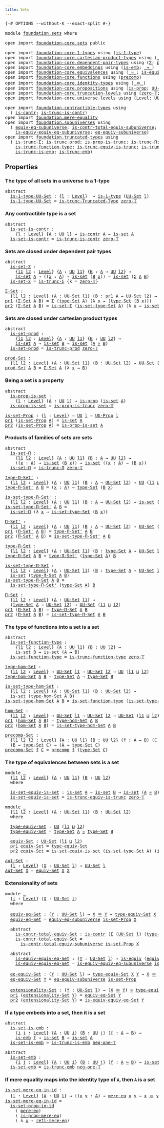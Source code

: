 ```yaml
---
title: Sets
---
```


<pre class="Agda"><a id="30" class="Symbol">{-#</a> <a id="34" class="Keyword">OPTIONS</a> <a id="42" class="Pragma">--without-K</a> <a id="54" class="Pragma">--exact-split</a> <a id="68" class="Symbol">#-}</a>

<a id="73" class="Keyword">module</a> <a id="80" href="foundation.sets.html" class="Module">foundation.sets</a> <a id="96" class="Keyword">where</a>

<a id="103" class="Keyword">open</a> <a id="108" class="Keyword">import</a> <a id="115" href="foundation-core.sets.html" class="Module">foundation-core.sets</a> <a id="136" class="Keyword">public</a>

<a id="144" class="Keyword">open</a> <a id="149" class="Keyword">import</a> <a id="156" href="foundation-core.1-types.html" class="Module">foundation-core.1-types</a> <a id="180" class="Keyword">using</a> <a id="186" class="Symbol">(</a><a id="187" href="foundation-core.1-types.html#807" class="Function">is-1-type</a><a id="196" class="Symbol">)</a>
<a id="198" class="Keyword">open</a> <a id="203" class="Keyword">import</a> <a id="210" href="foundation-core.cartesian-product-types.html" class="Module">foundation-core.cartesian-product-types</a> <a id="250" class="Keyword">using</a> <a id="256" class="Symbol">(</a><a id="257" href="foundation-core.cartesian-product-types.html#590" class="Function Operator">_×_</a><a id="260" class="Symbol">)</a>
<a id="262" class="Keyword">open</a> <a id="267" class="Keyword">import</a> <a id="274" href="foundation-core.dependent-pair-types.html" class="Module">foundation-core.dependent-pair-types</a> <a id="311" class="Keyword">using</a> <a id="317" class="Symbol">(</a><a id="318" href="foundation-core.dependent-pair-types.html#515" class="Record">Σ</a><a id="319" class="Symbol">;</a> <a id="321" href="foundation-core.dependent-pair-types.html#588" class="InductiveConstructor">pair</a><a id="325" class="Symbol">;</a> <a id="327" href="foundation-core.dependent-pair-types.html#605" class="Field">pr1</a><a id="330" class="Symbol">;</a> <a id="332" href="foundation-core.dependent-pair-types.html#617" class="Field">pr2</a><a id="335" class="Symbol">)</a>
<a id="337" class="Keyword">open</a> <a id="342" class="Keyword">import</a> <a id="349" href="foundation-core.embeddings.html" class="Module">foundation-core.embeddings</a> <a id="376" class="Keyword">using</a> <a id="382" class="Symbol">(</a><a id="383" href="foundation-core.embeddings.html#992" class="Function">is-emb</a><a id="389" class="Symbol">;</a> <a id="391" href="foundation-core.embeddings.html#1074" class="Function Operator">_↪_</a><a id="394" class="Symbol">)</a>
<a id="396" class="Keyword">open</a> <a id="401" class="Keyword">import</a> <a id="408" href="foundation-core.equivalences.html" class="Module">foundation-core.equivalences</a> <a id="437" class="Keyword">using</a> <a id="443" class="Symbol">(</a><a id="444" href="foundation-core.equivalences.html#1621" class="Function Operator">_≃_</a><a id="447" class="Symbol">;</a> <a id="449" href="foundation-core.equivalences.html#1556" class="Function">is-equiv</a><a id="457" class="Symbol">)</a>
<a id="459" class="Keyword">open</a> <a id="464" class="Keyword">import</a> <a id="471" href="foundation-core.functions.html" class="Module">foundation-core.functions</a> <a id="497" class="Keyword">using</a> <a id="503" class="Symbol">(</a><a id="504" href="foundation-core.functions.html#938" class="Function">precomp</a><a id="511" class="Symbol">)</a>
<a id="513" class="Keyword">open</a> <a id="518" class="Keyword">import</a> <a id="525" href="foundation-core.identity-types.html" class="Module">foundation-core.identity-types</a> <a id="556" class="Keyword">using</a> <a id="562" class="Symbol">(</a><a id="563" href="foundation-core.identity-types.html#1865" class="Function Operator">_＝_</a><a id="566" class="Symbol">)</a>
<a id="568" class="Keyword">open</a> <a id="573" class="Keyword">import</a> <a id="580" href="foundation-core.propositions.html" class="Module">foundation-core.propositions</a> <a id="609" class="Keyword">using</a> <a id="615" class="Symbol">(</a><a id="616" href="foundation-core.propositions.html#1309" class="Function">is-prop</a><a id="623" class="Symbol">;</a> <a id="625" href="foundation-core.propositions.html#1393" class="Function">UU-Prop</a><a id="632" class="Symbol">)</a>
<a id="634" class="Keyword">open</a> <a id="639" class="Keyword">import</a> <a id="646" href="foundation-core.truncation-levels.html" class="Module">foundation-core.truncation-levels</a> <a id="680" class="Keyword">using</a> <a id="686" class="Symbol">(</a><a id="687" href="foundation-core.truncation-levels.html#492" class="Function">zero-𝕋</a><a id="693" class="Symbol">;</a> <a id="695" href="foundation-core.truncation-levels.html#448" class="Function">neg-one-𝕋</a><a id="704" class="Symbol">)</a>
<a id="706" class="Keyword">open</a> <a id="711" class="Keyword">import</a> <a id="718" href="foundation-core.universe-levels.html" class="Module">foundation-core.universe-levels</a> <a id="750" class="Keyword">using</a> <a id="756" class="Symbol">(</a><a id="757" href="Agda.Primitive.html#597" class="Postulate">Level</a><a id="762" class="Symbol">;</a> <a id="764" href="foundation-core.universe-levels.html#235" class="Primitive">UU</a><a id="766" class="Symbol">;</a> <a id="768" href="Agda.Primitive.html#810" class="Primitive Operator">_⊔_</a><a id="771" class="Symbol">)</a>

<a id="774" class="Keyword">open</a> <a id="779" class="Keyword">import</a> <a id="786" href="foundation.contractible-types.html" class="Module">foundation.contractible-types</a> <a id="816" class="Keyword">using</a>
  <a id="824" class="Symbol">(</a> <a id="826" href="foundation-core.contractible-types.html#1006" class="Function">is-contr</a><a id="834" class="Symbol">;</a> <a id="836" href="foundation.contractible-types.html#3778" class="Function">is-trunc-is-contr</a><a id="853" class="Symbol">)</a>
<a id="855" class="Keyword">open</a> <a id="860" class="Keyword">import</a> <a id="867" href="foundation.mere-equality.html" class="Module">foundation.mere-equality</a>
<a id="892" class="Keyword">open</a> <a id="897" class="Keyword">import</a> <a id="904" href="foundation.subuniverses.html" class="Module">foundation.subuniverses</a> <a id="928" class="Keyword">using</a>
  <a id="936" class="Symbol">(</a> <a id="938" href="foundation.subuniverses.html#2750" class="Function">equiv-eq-subuniverse</a><a id="958" class="Symbol">;</a> <a id="960" href="foundation.subuniverses.html#2955" class="Function">is-contr-total-equiv-subuniverse</a><a id="992" class="Symbol">;</a>
    <a id="998" href="foundation.subuniverses.html#3335" class="Function">is-equiv-equiv-eq-subuniverse</a><a id="1027" class="Symbol">;</a> <a id="1029" href="foundation.subuniverses.html#3939" class="Function">eq-equiv-subuniverse</a><a id="1049" class="Symbol">)</a>
<a id="1051" class="Keyword">open</a> <a id="1056" class="Keyword">import</a> <a id="1063" href="foundation.truncated-types.html" class="Module">foundation.truncated-types</a> <a id="1090" class="Keyword">using</a>
  <a id="1098" class="Symbol">(</a> <a id="1100" href="foundation-core.truncated-types.html#5741" class="Function">is-trunc-Σ</a><a id="1110" class="Symbol">;</a> <a id="1112" href="foundation-core.truncated-types.html#7006" class="Function">is-trunc-prod</a><a id="1125" class="Symbol">;</a> <a id="1127" href="foundation-core.truncated-types.html#12076" class="Function">is-prop-is-trunc</a><a id="1143" class="Symbol">;</a> <a id="1145" href="foundation-core.truncated-types.html#8919" class="Function">is-trunc-Π</a><a id="1155" class="Symbol">;</a>
    <a id="1161" href="foundation-core.truncated-types.html#10769" class="Function">is-trunc-function-type</a><a id="1183" class="Symbol">;</a> <a id="1185" href="foundation-core.truncated-types.html#12647" class="Function">is-trunc-equiv-is-trunc</a><a id="1208" class="Symbol">;</a> <a id="1210" href="foundation.truncated-types.html#951" class="Function">is-trunc-Truncated-Type</a><a id="1233" class="Symbol">;</a>
    <a id="1239" href="foundation-core.truncated-types.html#5199" class="Function">is-trunc-is-emb</a><a id="1254" class="Symbol">;</a> <a id="1256" href="foundation-core.truncated-types.html#5461" class="Function">is-trunc-emb</a><a id="1268" class="Symbol">)</a>
</pre>
## Properties

### The type of all sets in a universe is a 1-type

<pre class="Agda"><a id="1346" class="Keyword">abstract</a>
  <a id="is-1-type-UU-Set"></a><a id="1357" href="foundation.sets.html#1357" class="Function">is-1-type-UU-Set</a> <a id="1374" class="Symbol">:</a> <a id="1376" class="Symbol">{</a><a id="1377" href="foundation.sets.html#1377" class="Bound">l</a> <a id="1379" class="Symbol">:</a> <a id="1381" href="Agda.Primitive.html#597" class="Postulate">Level</a><a id="1386" class="Symbol">}</a>  <a id="1389" class="Symbol">→</a> <a id="1391" href="foundation-core.1-types.html#807" class="Function">is-1-type</a> <a id="1401" class="Symbol">(</a><a id="1402" href="foundation-core.sets.html#1190" class="Function">UU-Set</a> <a id="1409" href="foundation.sets.html#1377" class="Bound">l</a><a id="1410" class="Symbol">)</a>
  <a id="1414" href="foundation.sets.html#1357" class="Function">is-1-type-UU-Set</a> <a id="1431" class="Symbol">=</a> <a id="1433" href="foundation.truncated-types.html#951" class="Function">is-trunc-Truncated-Type</a> <a id="1457" href="foundation-core.truncation-levels.html#492" class="Function">zero-𝕋</a>
</pre>
### Any contractible type is a set

<pre class="Agda"><a id="1513" class="Keyword">abstract</a>
  <a id="is-set-is-contr"></a><a id="1524" href="foundation.sets.html#1524" class="Function">is-set-is-contr</a> <a id="1540" class="Symbol">:</a>
    <a id="1546" class="Symbol">{</a><a id="1547" href="foundation.sets.html#1547" class="Bound">l</a> <a id="1549" class="Symbol">:</a> <a id="1551" href="Agda.Primitive.html#597" class="Postulate">Level</a><a id="1556" class="Symbol">}</a> <a id="1558" class="Symbol">{</a><a id="1559" href="foundation.sets.html#1559" class="Bound">A</a> <a id="1561" class="Symbol">:</a> <a id="1563" href="foundation-core.universe-levels.html#235" class="Primitive">UU</a> <a id="1566" href="foundation.sets.html#1547" class="Bound">l</a><a id="1567" class="Symbol">}</a> <a id="1569" class="Symbol">→</a> <a id="1571" href="foundation-core.contractible-types.html#1006" class="Function">is-contr</a> <a id="1580" href="foundation.sets.html#1559" class="Bound">A</a> <a id="1582" class="Symbol">→</a> <a id="1584" href="foundation-core.sets.html#1113" class="Function">is-set</a> <a id="1591" href="foundation.sets.html#1559" class="Bound">A</a>
  <a id="1595" href="foundation.sets.html#1524" class="Function">is-set-is-contr</a> <a id="1611" class="Symbol">=</a> <a id="1613" href="foundation.contractible-types.html#3778" class="Function">is-trunc-is-contr</a> <a id="1631" href="foundation-core.truncation-levels.html#492" class="Function">zero-𝕋</a>
</pre>
### Sets are closed under dependent pair types

<pre class="Agda"><a id="1699" class="Keyword">abstract</a>
  <a id="is-set-Σ"></a><a id="1710" href="foundation.sets.html#1710" class="Function">is-set-Σ</a> <a id="1719" class="Symbol">:</a>
    <a id="1725" class="Symbol">{</a><a id="1726" href="foundation.sets.html#1726" class="Bound">l1</a> <a id="1729" href="foundation.sets.html#1729" class="Bound">l2</a> <a id="1732" class="Symbol">:</a> <a id="1734" href="Agda.Primitive.html#597" class="Postulate">Level</a><a id="1739" class="Symbol">}</a> <a id="1741" class="Symbol">{</a><a id="1742" href="foundation.sets.html#1742" class="Bound">A</a> <a id="1744" class="Symbol">:</a> <a id="1746" href="foundation-core.universe-levels.html#235" class="Primitive">UU</a> <a id="1749" href="foundation.sets.html#1726" class="Bound">l1</a><a id="1751" class="Symbol">}</a> <a id="1753" class="Symbol">{</a><a id="1754" href="foundation.sets.html#1754" class="Bound">B</a> <a id="1756" class="Symbol">:</a> <a id="1758" href="foundation.sets.html#1742" class="Bound">A</a> <a id="1760" class="Symbol">→</a> <a id="1762" href="foundation-core.universe-levels.html#235" class="Primitive">UU</a> <a id="1765" href="foundation.sets.html#1729" class="Bound">l2</a><a id="1767" class="Symbol">}</a> <a id="1769" class="Symbol">→</a>
    <a id="1775" href="foundation-core.sets.html#1113" class="Function">is-set</a> <a id="1782" href="foundation.sets.html#1742" class="Bound">A</a> <a id="1784" class="Symbol">→</a> <a id="1786" class="Symbol">((</a><a id="1788" href="foundation.sets.html#1788" class="Bound">x</a> <a id="1790" class="Symbol">:</a> <a id="1792" href="foundation.sets.html#1742" class="Bound">A</a><a id="1793" class="Symbol">)</a> <a id="1795" class="Symbol">→</a> <a id="1797" href="foundation-core.sets.html#1113" class="Function">is-set</a> <a id="1804" class="Symbol">(</a><a id="1805" href="foundation.sets.html#1754" class="Bound">B</a> <a id="1807" href="foundation.sets.html#1788" class="Bound">x</a><a id="1808" class="Symbol">))</a> <a id="1811" class="Symbol">→</a> <a id="1813" href="foundation-core.sets.html#1113" class="Function">is-set</a> <a id="1820" class="Symbol">(</a><a id="1821" href="foundation-core.dependent-pair-types.html#515" class="Record">Σ</a> <a id="1823" href="foundation.sets.html#1742" class="Bound">A</a> <a id="1825" href="foundation.sets.html#1754" class="Bound">B</a><a id="1826" class="Symbol">)</a>
  <a id="1830" href="foundation.sets.html#1710" class="Function">is-set-Σ</a> <a id="1839" class="Symbol">=</a> <a id="1841" href="foundation-core.truncated-types.html#5741" class="Function">is-trunc-Σ</a> <a id="1852" class="Symbol">{</a><a id="1853" class="Argument">k</a> <a id="1855" class="Symbol">=</a> <a id="1857" href="foundation-core.truncation-levels.html#492" class="Function">zero-𝕋</a><a id="1863" class="Symbol">}</a>

<a id="Σ-Set"></a><a id="1866" href="foundation.sets.html#1866" class="Function">Σ-Set</a> <a id="1872" class="Symbol">:</a>
  <a id="1876" class="Symbol">{</a><a id="1877" href="foundation.sets.html#1877" class="Bound">l1</a> <a id="1880" href="foundation.sets.html#1880" class="Bound">l2</a> <a id="1883" class="Symbol">:</a> <a id="1885" href="Agda.Primitive.html#597" class="Postulate">Level</a><a id="1890" class="Symbol">}</a> <a id="1892" class="Symbol">(</a><a id="1893" href="foundation.sets.html#1893" class="Bound">A</a> <a id="1895" class="Symbol">:</a> <a id="1897" href="foundation-core.sets.html#1190" class="Function">UU-Set</a> <a id="1904" href="foundation.sets.html#1877" class="Bound">l1</a><a id="1906" class="Symbol">)</a> <a id="1908" class="Symbol">(</a><a id="1909" href="foundation.sets.html#1909" class="Bound">B</a> <a id="1911" class="Symbol">:</a> <a id="1913" href="foundation-core.dependent-pair-types.html#605" class="Field">pr1</a> <a id="1917" href="foundation.sets.html#1893" class="Bound">A</a> <a id="1919" class="Symbol">→</a> <a id="1921" href="foundation-core.sets.html#1190" class="Function">UU-Set</a> <a id="1928" href="foundation.sets.html#1880" class="Bound">l2</a><a id="1930" class="Symbol">)</a> <a id="1932" class="Symbol">→</a> <a id="1934" href="foundation-core.sets.html#1190" class="Function">UU-Set</a> <a id="1941" class="Symbol">(</a><a id="1942" href="foundation.sets.html#1877" class="Bound">l1</a> <a id="1945" href="Agda.Primitive.html#810" class="Primitive Operator">⊔</a> <a id="1947" href="foundation.sets.html#1880" class="Bound">l2</a><a id="1949" class="Symbol">)</a>
<a id="1951" href="foundation-core.dependent-pair-types.html#605" class="Field">pr1</a> <a id="1955" class="Symbol">(</a><a id="1956" href="foundation.sets.html#1866" class="Function">Σ-Set</a> <a id="1962" href="foundation.sets.html#1962" class="Bound">A</a> <a id="1964" href="foundation.sets.html#1964" class="Bound">B</a><a id="1965" class="Symbol">)</a> <a id="1967" class="Symbol">=</a> <a id="1969" href="foundation-core.dependent-pair-types.html#515" class="Record">Σ</a> <a id="1971" class="Symbol">(</a><a id="1972" href="foundation-core.sets.html#1304" class="Function">type-Set</a> <a id="1981" href="foundation.sets.html#1962" class="Bound">A</a><a id="1982" class="Symbol">)</a> <a id="1984" class="Symbol">(λ</a> <a id="1987" href="foundation.sets.html#1987" class="Bound">x</a> <a id="1989" class="Symbol">→</a> <a id="1991" class="Symbol">(</a><a id="1992" href="foundation-core.sets.html#1304" class="Function">type-Set</a> <a id="2001" class="Symbol">(</a><a id="2002" href="foundation.sets.html#1964" class="Bound">B</a> <a id="2004" href="foundation.sets.html#1987" class="Bound">x</a><a id="2005" class="Symbol">)))</a>
<a id="2009" href="foundation-core.dependent-pair-types.html#617" class="Field">pr2</a> <a id="2013" class="Symbol">(</a><a id="2014" href="foundation.sets.html#1866" class="Function">Σ-Set</a> <a id="2020" href="foundation.sets.html#2020" class="Bound">A</a> <a id="2022" href="foundation.sets.html#2022" class="Bound">B</a><a id="2023" class="Symbol">)</a> <a id="2025" class="Symbol">=</a> <a id="2027" href="foundation.sets.html#1710" class="Function">is-set-Σ</a> <a id="2036" class="Symbol">(</a><a id="2037" href="foundation-core.sets.html#1355" class="Function">is-set-type-Set</a> <a id="2053" href="foundation.sets.html#2020" class="Bound">A</a><a id="2054" class="Symbol">)</a> <a id="2056" class="Symbol">(λ</a> <a id="2059" href="foundation.sets.html#2059" class="Bound">x</a> <a id="2061" class="Symbol">→</a> <a id="2063" href="foundation-core.sets.html#1355" class="Function">is-set-type-Set</a> <a id="2079" class="Symbol">(</a><a id="2080" href="foundation.sets.html#2022" class="Bound">B</a> <a id="2082" href="foundation.sets.html#2059" class="Bound">x</a><a id="2083" class="Symbol">))</a>
</pre>
### Sets are closed under cartesian product types

<pre class="Agda"><a id="2150" class="Keyword">abstract</a>
  <a id="is-set-prod"></a><a id="2161" href="foundation.sets.html#2161" class="Function">is-set-prod</a> <a id="2173" class="Symbol">:</a>
    <a id="2179" class="Symbol">{</a><a id="2180" href="foundation.sets.html#2180" class="Bound">l1</a> <a id="2183" href="foundation.sets.html#2183" class="Bound">l2</a> <a id="2186" class="Symbol">:</a> <a id="2188" href="Agda.Primitive.html#597" class="Postulate">Level</a><a id="2193" class="Symbol">}</a> <a id="2195" class="Symbol">{</a><a id="2196" href="foundation.sets.html#2196" class="Bound">A</a> <a id="2198" class="Symbol">:</a> <a id="2200" href="foundation-core.universe-levels.html#235" class="Primitive">UU</a> <a id="2203" href="foundation.sets.html#2180" class="Bound">l1</a><a id="2205" class="Symbol">}</a> <a id="2207" class="Symbol">{</a><a id="2208" href="foundation.sets.html#2208" class="Bound">B</a> <a id="2210" class="Symbol">:</a> <a id="2212" href="foundation-core.universe-levels.html#235" class="Primitive">UU</a> <a id="2215" href="foundation.sets.html#2183" class="Bound">l2</a><a id="2217" class="Symbol">}</a> <a id="2219" class="Symbol">→</a>
    <a id="2225" href="foundation-core.sets.html#1113" class="Function">is-set</a> <a id="2232" href="foundation.sets.html#2196" class="Bound">A</a> <a id="2234" class="Symbol">→</a> <a id="2236" href="foundation-core.sets.html#1113" class="Function">is-set</a> <a id="2243" href="foundation.sets.html#2208" class="Bound">B</a> <a id="2245" class="Symbol">→</a> <a id="2247" href="foundation-core.sets.html#1113" class="Function">is-set</a> <a id="2254" class="Symbol">(</a><a id="2255" href="foundation.sets.html#2196" class="Bound">A</a> <a id="2257" href="foundation-core.cartesian-product-types.html#590" class="Function Operator">×</a> <a id="2259" href="foundation.sets.html#2208" class="Bound">B</a><a id="2260" class="Symbol">)</a>
  <a id="2264" href="foundation.sets.html#2161" class="Function">is-set-prod</a> <a id="2276" class="Symbol">=</a> <a id="2278" href="foundation-core.truncated-types.html#7006" class="Function">is-trunc-prod</a> <a id="2292" href="foundation-core.truncation-levels.html#492" class="Function">zero-𝕋</a>
  
<a id="prod-Set"></a><a id="2302" href="foundation.sets.html#2302" class="Function">prod-Set</a> <a id="2311" class="Symbol">:</a>
  <a id="2315" class="Symbol">{</a><a id="2316" href="foundation.sets.html#2316" class="Bound">l1</a> <a id="2319" href="foundation.sets.html#2319" class="Bound">l2</a> <a id="2322" class="Symbol">:</a> <a id="2324" href="Agda.Primitive.html#597" class="Postulate">Level</a><a id="2329" class="Symbol">}</a> <a id="2331" class="Symbol">(</a><a id="2332" href="foundation.sets.html#2332" class="Bound">A</a> <a id="2334" class="Symbol">:</a> <a id="2336" href="foundation-core.sets.html#1190" class="Function">UU-Set</a> <a id="2343" href="foundation.sets.html#2316" class="Bound">l1</a><a id="2345" class="Symbol">)</a> <a id="2347" class="Symbol">(</a><a id="2348" href="foundation.sets.html#2348" class="Bound">B</a> <a id="2350" class="Symbol">:</a> <a id="2352" href="foundation-core.sets.html#1190" class="Function">UU-Set</a> <a id="2359" href="foundation.sets.html#2319" class="Bound">l2</a><a id="2361" class="Symbol">)</a> <a id="2363" class="Symbol">→</a> <a id="2365" href="foundation-core.sets.html#1190" class="Function">UU-Set</a> <a id="2372" class="Symbol">(</a><a id="2373" href="foundation.sets.html#2316" class="Bound">l1</a> <a id="2376" href="Agda.Primitive.html#810" class="Primitive Operator">⊔</a> <a id="2378" href="foundation.sets.html#2319" class="Bound">l2</a><a id="2380" class="Symbol">)</a>
<a id="2382" href="foundation.sets.html#2302" class="Function">prod-Set</a> <a id="2391" href="foundation.sets.html#2391" class="Bound">A</a> <a id="2393" href="foundation.sets.html#2393" class="Bound">B</a> <a id="2395" class="Symbol">=</a> <a id="2397" href="foundation.sets.html#1866" class="Function">Σ-Set</a> <a id="2403" href="foundation.sets.html#2391" class="Bound">A</a> <a id="2405" class="Symbol">(λ</a> <a id="2408" href="foundation.sets.html#2408" class="Bound">x</a> <a id="2410" class="Symbol">→</a> <a id="2412" href="foundation.sets.html#2393" class="Bound">B</a><a id="2413" class="Symbol">)</a>
</pre>
### Being a set is a property

<pre class="Agda"><a id="2459" class="Keyword">abstract</a>
  <a id="is-prop-is-set"></a><a id="2470" href="foundation.sets.html#2470" class="Function">is-prop-is-set</a> <a id="2485" class="Symbol">:</a>
    <a id="2491" class="Symbol">{</a><a id="2492" href="foundation.sets.html#2492" class="Bound">l</a> <a id="2494" class="Symbol">:</a> <a id="2496" href="Agda.Primitive.html#597" class="Postulate">Level</a><a id="2501" class="Symbol">}</a> <a id="2503" class="Symbol">(</a><a id="2504" href="foundation.sets.html#2504" class="Bound">A</a> <a id="2506" class="Symbol">:</a> <a id="2508" href="foundation-core.universe-levels.html#235" class="Primitive">UU</a> <a id="2511" href="foundation.sets.html#2492" class="Bound">l</a><a id="2512" class="Symbol">)</a> <a id="2514" class="Symbol">→</a> <a id="2516" href="foundation-core.propositions.html#1309" class="Function">is-prop</a> <a id="2524" class="Symbol">(</a><a id="2525" href="foundation-core.sets.html#1113" class="Function">is-set</a> <a id="2532" href="foundation.sets.html#2504" class="Bound">A</a><a id="2533" class="Symbol">)</a>
  <a id="2537" href="foundation.sets.html#2470" class="Function">is-prop-is-set</a> <a id="2552" class="Symbol">=</a> <a id="2554" href="foundation-core.truncated-types.html#12076" class="Function">is-prop-is-trunc</a> <a id="2571" href="foundation-core.truncation-levels.html#492" class="Function">zero-𝕋</a>

<a id="is-set-Prop"></a><a id="2579" href="foundation.sets.html#2579" class="Function">is-set-Prop</a> <a id="2591" class="Symbol">:</a> <a id="2593" class="Symbol">{</a><a id="2594" href="foundation.sets.html#2594" class="Bound">l</a> <a id="2596" class="Symbol">:</a> <a id="2598" href="Agda.Primitive.html#597" class="Postulate">Level</a><a id="2603" class="Symbol">}</a> <a id="2605" class="Symbol">→</a> <a id="2607" href="foundation-core.universe-levels.html#235" class="Primitive">UU</a> <a id="2610" href="foundation.sets.html#2594" class="Bound">l</a> <a id="2612" class="Symbol">→</a> <a id="2614" href="foundation-core.propositions.html#1393" class="Function">UU-Prop</a> <a id="2622" href="foundation.sets.html#2594" class="Bound">l</a>
<a id="2624" href="foundation-core.dependent-pair-types.html#605" class="Field">pr1</a> <a id="2628" class="Symbol">(</a><a id="2629" href="foundation.sets.html#2579" class="Function">is-set-Prop</a> <a id="2641" href="foundation.sets.html#2641" class="Bound">A</a><a id="2642" class="Symbol">)</a> <a id="2644" class="Symbol">=</a> <a id="2646" href="foundation-core.sets.html#1113" class="Function">is-set</a> <a id="2653" href="foundation.sets.html#2641" class="Bound">A</a>
<a id="2655" href="foundation-core.dependent-pair-types.html#617" class="Field">pr2</a> <a id="2659" class="Symbol">(</a><a id="2660" href="foundation.sets.html#2579" class="Function">is-set-Prop</a> <a id="2672" href="foundation.sets.html#2672" class="Bound">A</a><a id="2673" class="Symbol">)</a> <a id="2675" class="Symbol">=</a> <a id="2677" href="foundation.sets.html#2470" class="Function">is-prop-is-set</a> <a id="2692" href="foundation.sets.html#2672" class="Bound">A</a>
</pre>
### Products of families of sets are sets

<pre class="Agda"><a id="2750" class="Keyword">abstract</a>
  <a id="is-set-Π"></a><a id="2761" href="foundation.sets.html#2761" class="Function">is-set-Π</a> <a id="2770" class="Symbol">:</a>
    <a id="2776" class="Symbol">{</a><a id="2777" href="foundation.sets.html#2777" class="Bound">l1</a> <a id="2780" href="foundation.sets.html#2780" class="Bound">l2</a> <a id="2783" class="Symbol">:</a> <a id="2785" href="Agda.Primitive.html#597" class="Postulate">Level</a><a id="2790" class="Symbol">}</a> <a id="2792" class="Symbol">{</a><a id="2793" href="foundation.sets.html#2793" class="Bound">A</a> <a id="2795" class="Symbol">:</a> <a id="2797" href="foundation-core.universe-levels.html#235" class="Primitive">UU</a> <a id="2800" href="foundation.sets.html#2777" class="Bound">l1</a><a id="2802" class="Symbol">}</a> <a id="2804" class="Symbol">{</a><a id="2805" href="foundation.sets.html#2805" class="Bound">B</a> <a id="2807" class="Symbol">:</a> <a id="2809" href="foundation.sets.html#2793" class="Bound">A</a> <a id="2811" class="Symbol">→</a> <a id="2813" href="foundation-core.universe-levels.html#235" class="Primitive">UU</a> <a id="2816" href="foundation.sets.html#2780" class="Bound">l2</a><a id="2818" class="Symbol">}</a> <a id="2820" class="Symbol">→</a>
    <a id="2826" class="Symbol">((</a><a id="2828" href="foundation.sets.html#2828" class="Bound">x</a> <a id="2830" class="Symbol">:</a> <a id="2832" href="foundation.sets.html#2793" class="Bound">A</a><a id="2833" class="Symbol">)</a> <a id="2835" class="Symbol">→</a> <a id="2837" href="foundation-core.sets.html#1113" class="Function">is-set</a> <a id="2844" class="Symbol">(</a><a id="2845" href="foundation.sets.html#2805" class="Bound">B</a> <a id="2847" href="foundation.sets.html#2828" class="Bound">x</a><a id="2848" class="Symbol">))</a> <a id="2851" class="Symbol">→</a> <a id="2853" href="foundation-core.sets.html#1113" class="Function">is-set</a> <a id="2860" class="Symbol">((</a><a id="2862" href="foundation.sets.html#2862" class="Bound">x</a> <a id="2864" class="Symbol">:</a> <a id="2866" href="foundation.sets.html#2793" class="Bound">A</a><a id="2867" class="Symbol">)</a> <a id="2869" class="Symbol">→</a> <a id="2871" class="Symbol">(</a><a id="2872" href="foundation.sets.html#2805" class="Bound">B</a> <a id="2874" href="foundation.sets.html#2862" class="Bound">x</a><a id="2875" class="Symbol">))</a>
  <a id="2880" href="foundation.sets.html#2761" class="Function">is-set-Π</a> <a id="2889" class="Symbol">=</a> <a id="2891" href="foundation-core.truncated-types.html#8919" class="Function">is-trunc-Π</a> <a id="2902" href="foundation-core.truncation-levels.html#492" class="Function">zero-𝕋</a>

<a id="type-Π-Set&#39;"></a><a id="2910" href="foundation.sets.html#2910" class="Function">type-Π-Set&#39;</a> <a id="2922" class="Symbol">:</a>
  <a id="2926" class="Symbol">{</a><a id="2927" href="foundation.sets.html#2927" class="Bound">l1</a> <a id="2930" href="foundation.sets.html#2930" class="Bound">l2</a> <a id="2933" class="Symbol">:</a> <a id="2935" href="Agda.Primitive.html#597" class="Postulate">Level</a><a id="2940" class="Symbol">}</a> <a id="2942" class="Symbol">(</a><a id="2943" href="foundation.sets.html#2943" class="Bound">A</a> <a id="2945" class="Symbol">:</a> <a id="2947" href="foundation-core.universe-levels.html#235" class="Primitive">UU</a> <a id="2950" href="foundation.sets.html#2927" class="Bound">l1</a><a id="2952" class="Symbol">)</a> <a id="2954" class="Symbol">(</a><a id="2955" href="foundation.sets.html#2955" class="Bound">B</a> <a id="2957" class="Symbol">:</a> <a id="2959" href="foundation.sets.html#2943" class="Bound">A</a> <a id="2961" class="Symbol">→</a> <a id="2963" href="foundation-core.sets.html#1190" class="Function">UU-Set</a> <a id="2970" href="foundation.sets.html#2930" class="Bound">l2</a><a id="2972" class="Symbol">)</a> <a id="2974" class="Symbol">→</a> <a id="2976" href="foundation-core.universe-levels.html#235" class="Primitive">UU</a> <a id="2979" class="Symbol">(</a><a id="2980" href="foundation.sets.html#2927" class="Bound">l1</a> <a id="2983" href="Agda.Primitive.html#810" class="Primitive Operator">⊔</a> <a id="2985" href="foundation.sets.html#2930" class="Bound">l2</a><a id="2987" class="Symbol">)</a>
<a id="2989" href="foundation.sets.html#2910" class="Function">type-Π-Set&#39;</a> <a id="3001" href="foundation.sets.html#3001" class="Bound">A</a> <a id="3003" href="foundation.sets.html#3003" class="Bound">B</a> <a id="3005" class="Symbol">=</a> <a id="3007" class="Symbol">(</a><a id="3008" href="foundation.sets.html#3008" class="Bound">x</a> <a id="3010" class="Symbol">:</a> <a id="3012" href="foundation.sets.html#3001" class="Bound">A</a><a id="3013" class="Symbol">)</a> <a id="3015" class="Symbol">→</a> <a id="3017" href="foundation-core.sets.html#1304" class="Function">type-Set</a> <a id="3026" class="Symbol">(</a><a id="3027" href="foundation.sets.html#3003" class="Bound">B</a> <a id="3029" href="foundation.sets.html#3008" class="Bound">x</a><a id="3030" class="Symbol">)</a>

<a id="is-set-type-Π-Set&#39;"></a><a id="3033" href="foundation.sets.html#3033" class="Function">is-set-type-Π-Set&#39;</a> <a id="3052" class="Symbol">:</a>
  <a id="3056" class="Symbol">{</a><a id="3057" href="foundation.sets.html#3057" class="Bound">l1</a> <a id="3060" href="foundation.sets.html#3060" class="Bound">l2</a> <a id="3063" class="Symbol">:</a> <a id="3065" href="Agda.Primitive.html#597" class="Postulate">Level</a><a id="3070" class="Symbol">}</a> <a id="3072" class="Symbol">(</a><a id="3073" href="foundation.sets.html#3073" class="Bound">A</a> <a id="3075" class="Symbol">:</a> <a id="3077" href="foundation-core.universe-levels.html#235" class="Primitive">UU</a> <a id="3080" href="foundation.sets.html#3057" class="Bound">l1</a><a id="3082" class="Symbol">)</a> <a id="3084" class="Symbol">(</a><a id="3085" href="foundation.sets.html#3085" class="Bound">B</a> <a id="3087" class="Symbol">:</a> <a id="3089" href="foundation.sets.html#3073" class="Bound">A</a> <a id="3091" class="Symbol">→</a> <a id="3093" href="foundation-core.sets.html#1190" class="Function">UU-Set</a> <a id="3100" href="foundation.sets.html#3060" class="Bound">l2</a><a id="3102" class="Symbol">)</a> <a id="3104" class="Symbol">→</a> <a id="3106" href="foundation-core.sets.html#1113" class="Function">is-set</a> <a id="3113" class="Symbol">(</a><a id="3114" href="foundation.sets.html#2910" class="Function">type-Π-Set&#39;</a> <a id="3126" href="foundation.sets.html#3073" class="Bound">A</a> <a id="3128" href="foundation.sets.html#3085" class="Bound">B</a><a id="3129" class="Symbol">)</a>
<a id="3131" href="foundation.sets.html#3033" class="Function">is-set-type-Π-Set&#39;</a> <a id="3150" href="foundation.sets.html#3150" class="Bound">A</a> <a id="3152" href="foundation.sets.html#3152" class="Bound">B</a> <a id="3154" class="Symbol">=</a>
  <a id="3158" href="foundation.sets.html#2761" class="Function">is-set-Π</a> <a id="3167" class="Symbol">(λ</a> <a id="3170" href="foundation.sets.html#3170" class="Bound">x</a> <a id="3172" class="Symbol">→</a> <a id="3174" href="foundation-core.sets.html#1355" class="Function">is-set-type-Set</a> <a id="3190" class="Symbol">(</a><a id="3191" href="foundation.sets.html#3152" class="Bound">B</a> <a id="3193" href="foundation.sets.html#3170" class="Bound">x</a><a id="3194" class="Symbol">))</a>

<a id="Π-Set&#39;"></a><a id="3198" href="foundation.sets.html#3198" class="Function">Π-Set&#39;</a> <a id="3205" class="Symbol">:</a>
  <a id="3209" class="Symbol">{</a><a id="3210" href="foundation.sets.html#3210" class="Bound">l1</a> <a id="3213" href="foundation.sets.html#3213" class="Bound">l2</a> <a id="3216" class="Symbol">:</a> <a id="3218" href="Agda.Primitive.html#597" class="Postulate">Level</a><a id="3223" class="Symbol">}</a> <a id="3225" class="Symbol">(</a><a id="3226" href="foundation.sets.html#3226" class="Bound">A</a> <a id="3228" class="Symbol">:</a> <a id="3230" href="foundation-core.universe-levels.html#235" class="Primitive">UU</a> <a id="3233" href="foundation.sets.html#3210" class="Bound">l1</a><a id="3235" class="Symbol">)</a> <a id="3237" class="Symbol">(</a><a id="3238" href="foundation.sets.html#3238" class="Bound">B</a> <a id="3240" class="Symbol">:</a> <a id="3242" href="foundation.sets.html#3226" class="Bound">A</a> <a id="3244" class="Symbol">→</a> <a id="3246" href="foundation-core.sets.html#1190" class="Function">UU-Set</a> <a id="3253" href="foundation.sets.html#3213" class="Bound">l2</a><a id="3255" class="Symbol">)</a> <a id="3257" class="Symbol">→</a> <a id="3259" href="foundation-core.sets.html#1190" class="Function">UU-Set</a> <a id="3266" class="Symbol">(</a><a id="3267" href="foundation.sets.html#3210" class="Bound">l1</a> <a id="3270" href="Agda.Primitive.html#810" class="Primitive Operator">⊔</a> <a id="3272" href="foundation.sets.html#3213" class="Bound">l2</a><a id="3274" class="Symbol">)</a>
<a id="3276" href="foundation-core.dependent-pair-types.html#605" class="Field">pr1</a> <a id="3280" class="Symbol">(</a><a id="3281" href="foundation.sets.html#3198" class="Function">Π-Set&#39;</a> <a id="3288" href="foundation.sets.html#3288" class="Bound">A</a> <a id="3290" href="foundation.sets.html#3290" class="Bound">B</a><a id="3291" class="Symbol">)</a> <a id="3293" class="Symbol">=</a> <a id="3295" href="foundation.sets.html#2910" class="Function">type-Π-Set&#39;</a> <a id="3307" href="foundation.sets.html#3288" class="Bound">A</a> <a id="3309" href="foundation.sets.html#3290" class="Bound">B</a>
<a id="3311" href="foundation-core.dependent-pair-types.html#617" class="Field">pr2</a> <a id="3315" class="Symbol">(</a><a id="3316" href="foundation.sets.html#3198" class="Function">Π-Set&#39;</a> <a id="3323" href="foundation.sets.html#3323" class="Bound">A</a> <a id="3325" href="foundation.sets.html#3325" class="Bound">B</a><a id="3326" class="Symbol">)</a> <a id="3328" class="Symbol">=</a> <a id="3330" href="foundation.sets.html#3033" class="Function">is-set-type-Π-Set&#39;</a> <a id="3349" href="foundation.sets.html#3323" class="Bound">A</a> <a id="3351" href="foundation.sets.html#3325" class="Bound">B</a>

<a id="type-Π-Set"></a><a id="3354" href="foundation.sets.html#3354" class="Function">type-Π-Set</a> <a id="3365" class="Symbol">:</a>
  <a id="3369" class="Symbol">{</a><a id="3370" href="foundation.sets.html#3370" class="Bound">l1</a> <a id="3373" href="foundation.sets.html#3373" class="Bound">l2</a> <a id="3376" class="Symbol">:</a> <a id="3378" href="Agda.Primitive.html#597" class="Postulate">Level</a><a id="3383" class="Symbol">}</a> <a id="3385" class="Symbol">(</a><a id="3386" href="foundation.sets.html#3386" class="Bound">A</a> <a id="3388" class="Symbol">:</a> <a id="3390" href="foundation-core.sets.html#1190" class="Function">UU-Set</a> <a id="3397" href="foundation.sets.html#3370" class="Bound">l1</a><a id="3399" class="Symbol">)</a> <a id="3401" class="Symbol">(</a><a id="3402" href="foundation.sets.html#3402" class="Bound">B</a> <a id="3404" class="Symbol">:</a> <a id="3406" href="foundation-core.sets.html#1304" class="Function">type-Set</a> <a id="3415" href="foundation.sets.html#3386" class="Bound">A</a> <a id="3417" class="Symbol">→</a> <a id="3419" href="foundation-core.sets.html#1190" class="Function">UU-Set</a> <a id="3426" href="foundation.sets.html#3373" class="Bound">l2</a><a id="3428" class="Symbol">)</a> <a id="3430" class="Symbol">→</a> <a id="3432" href="foundation-core.universe-levels.html#235" class="Primitive">UU</a> <a id="3435" class="Symbol">(</a><a id="3436" href="foundation.sets.html#3370" class="Bound">l1</a> <a id="3439" href="Agda.Primitive.html#810" class="Primitive Operator">⊔</a> <a id="3441" href="foundation.sets.html#3373" class="Bound">l2</a><a id="3443" class="Symbol">)</a>
<a id="3445" href="foundation.sets.html#3354" class="Function">type-Π-Set</a> <a id="3456" href="foundation.sets.html#3456" class="Bound">A</a> <a id="3458" href="foundation.sets.html#3458" class="Bound">B</a> <a id="3460" class="Symbol">=</a> <a id="3462" href="foundation.sets.html#2910" class="Function">type-Π-Set&#39;</a> <a id="3474" class="Symbol">(</a><a id="3475" href="foundation-core.sets.html#1304" class="Function">type-Set</a> <a id="3484" href="foundation.sets.html#3456" class="Bound">A</a><a id="3485" class="Symbol">)</a> <a id="3487" href="foundation.sets.html#3458" class="Bound">B</a>

<a id="is-set-type-Π-Set"></a><a id="3490" href="foundation.sets.html#3490" class="Function">is-set-type-Π-Set</a> <a id="3508" class="Symbol">:</a>
  <a id="3512" class="Symbol">{</a><a id="3513" href="foundation.sets.html#3513" class="Bound">l1</a> <a id="3516" href="foundation.sets.html#3516" class="Bound">l2</a> <a id="3519" class="Symbol">:</a> <a id="3521" href="Agda.Primitive.html#597" class="Postulate">Level</a><a id="3526" class="Symbol">}</a> <a id="3528" class="Symbol">(</a><a id="3529" href="foundation.sets.html#3529" class="Bound">A</a> <a id="3531" class="Symbol">:</a> <a id="3533" href="foundation-core.sets.html#1190" class="Function">UU-Set</a> <a id="3540" href="foundation.sets.html#3513" class="Bound">l1</a><a id="3542" class="Symbol">)</a> <a id="3544" class="Symbol">(</a><a id="3545" href="foundation.sets.html#3545" class="Bound">B</a> <a id="3547" class="Symbol">:</a> <a id="3549" href="foundation-core.sets.html#1304" class="Function">type-Set</a> <a id="3558" href="foundation.sets.html#3529" class="Bound">A</a> <a id="3560" class="Symbol">→</a> <a id="3562" href="foundation-core.sets.html#1190" class="Function">UU-Set</a> <a id="3569" href="foundation.sets.html#3516" class="Bound">l2</a><a id="3571" class="Symbol">)</a> <a id="3573" class="Symbol">→</a>
  <a id="3577" href="foundation-core.sets.html#1113" class="Function">is-set</a> <a id="3584" class="Symbol">(</a><a id="3585" href="foundation.sets.html#3354" class="Function">type-Π-Set</a> <a id="3596" href="foundation.sets.html#3529" class="Bound">A</a> <a id="3598" href="foundation.sets.html#3545" class="Bound">B</a><a id="3599" class="Symbol">)</a>
<a id="3601" href="foundation.sets.html#3490" class="Function">is-set-type-Π-Set</a> <a id="3619" href="foundation.sets.html#3619" class="Bound">A</a> <a id="3621" href="foundation.sets.html#3621" class="Bound">B</a> <a id="3623" class="Symbol">=</a>
  <a id="3627" href="foundation.sets.html#3033" class="Function">is-set-type-Π-Set&#39;</a> <a id="3646" class="Symbol">(</a><a id="3647" href="foundation-core.sets.html#1304" class="Function">type-Set</a> <a id="3656" href="foundation.sets.html#3619" class="Bound">A</a><a id="3657" class="Symbol">)</a> <a id="3659" href="foundation.sets.html#3621" class="Bound">B</a>

<a id="Π-Set"></a><a id="3662" href="foundation.sets.html#3662" class="Function">Π-Set</a> <a id="3668" class="Symbol">:</a>
  <a id="3672" class="Symbol">{</a><a id="3673" href="foundation.sets.html#3673" class="Bound">l1</a> <a id="3676" href="foundation.sets.html#3676" class="Bound">l2</a> <a id="3679" class="Symbol">:</a> <a id="3681" href="Agda.Primitive.html#597" class="Postulate">Level</a><a id="3686" class="Symbol">}</a> <a id="3688" class="Symbol">(</a><a id="3689" href="foundation.sets.html#3689" class="Bound">A</a> <a id="3691" class="Symbol">:</a> <a id="3693" href="foundation-core.sets.html#1190" class="Function">UU-Set</a> <a id="3700" href="foundation.sets.html#3673" class="Bound">l1</a><a id="3702" class="Symbol">)</a> <a id="3704" class="Symbol">→</a>
  <a id="3708" class="Symbol">(</a><a id="3709" href="foundation-core.sets.html#1304" class="Function">type-Set</a> <a id="3718" href="foundation.sets.html#3689" class="Bound">A</a> <a id="3720" class="Symbol">→</a> <a id="3722" href="foundation-core.sets.html#1190" class="Function">UU-Set</a> <a id="3729" href="foundation.sets.html#3676" class="Bound">l2</a><a id="3731" class="Symbol">)</a> <a id="3733" class="Symbol">→</a> <a id="3735" href="foundation-core.sets.html#1190" class="Function">UU-Set</a> <a id="3742" class="Symbol">(</a><a id="3743" href="foundation.sets.html#3673" class="Bound">l1</a> <a id="3746" href="Agda.Primitive.html#810" class="Primitive Operator">⊔</a> <a id="3748" href="foundation.sets.html#3676" class="Bound">l2</a><a id="3750" class="Symbol">)</a>
<a id="3752" href="foundation-core.dependent-pair-types.html#605" class="Field">pr1</a> <a id="3756" class="Symbol">(</a><a id="3757" href="foundation.sets.html#3662" class="Function">Π-Set</a> <a id="3763" href="foundation.sets.html#3763" class="Bound">A</a> <a id="3765" href="foundation.sets.html#3765" class="Bound">B</a><a id="3766" class="Symbol">)</a> <a id="3768" class="Symbol">=</a> <a id="3770" href="foundation.sets.html#3354" class="Function">type-Π-Set</a> <a id="3781" href="foundation.sets.html#3763" class="Bound">A</a> <a id="3783" href="foundation.sets.html#3765" class="Bound">B</a>
<a id="3785" href="foundation-core.dependent-pair-types.html#617" class="Field">pr2</a> <a id="3789" class="Symbol">(</a><a id="3790" href="foundation.sets.html#3662" class="Function">Π-Set</a> <a id="3796" href="foundation.sets.html#3796" class="Bound">A</a> <a id="3798" href="foundation.sets.html#3798" class="Bound">B</a><a id="3799" class="Symbol">)</a> <a id="3801" class="Symbol">=</a> <a id="3803" href="foundation.sets.html#3490" class="Function">is-set-type-Π-Set</a> <a id="3821" href="foundation.sets.html#3796" class="Bound">A</a> <a id="3823" href="foundation.sets.html#3798" class="Bound">B</a>
</pre>
### The type of functions into a set is a set

<pre class="Agda"><a id="3885" class="Keyword">abstract</a>
  <a id="is-set-function-type"></a><a id="3896" href="foundation.sets.html#3896" class="Function">is-set-function-type</a> <a id="3917" class="Symbol">:</a>
    <a id="3923" class="Symbol">{</a><a id="3924" href="foundation.sets.html#3924" class="Bound">l1</a> <a id="3927" href="foundation.sets.html#3927" class="Bound">l2</a> <a id="3930" class="Symbol">:</a> <a id="3932" href="Agda.Primitive.html#597" class="Postulate">Level</a><a id="3937" class="Symbol">}</a> <a id="3939" class="Symbol">{</a><a id="3940" href="foundation.sets.html#3940" class="Bound">A</a> <a id="3942" class="Symbol">:</a> <a id="3944" href="foundation-core.universe-levels.html#235" class="Primitive">UU</a> <a id="3947" href="foundation.sets.html#3924" class="Bound">l1</a><a id="3949" class="Symbol">}</a> <a id="3951" class="Symbol">{</a><a id="3952" href="foundation.sets.html#3952" class="Bound">B</a> <a id="3954" class="Symbol">:</a> <a id="3956" href="foundation-core.universe-levels.html#235" class="Primitive">UU</a> <a id="3959" href="foundation.sets.html#3927" class="Bound">l2</a><a id="3961" class="Symbol">}</a> <a id="3963" class="Symbol">→</a>
    <a id="3969" href="foundation-core.sets.html#1113" class="Function">is-set</a> <a id="3976" href="foundation.sets.html#3952" class="Bound">B</a> <a id="3978" class="Symbol">→</a> <a id="3980" href="foundation-core.sets.html#1113" class="Function">is-set</a> <a id="3987" class="Symbol">(</a><a id="3988" href="foundation.sets.html#3940" class="Bound">A</a> <a id="3990" class="Symbol">→</a> <a id="3992" href="foundation.sets.html#3952" class="Bound">B</a><a id="3993" class="Symbol">)</a>
  <a id="3997" href="foundation.sets.html#3896" class="Function">is-set-function-type</a> <a id="4018" class="Symbol">=</a> <a id="4020" href="foundation-core.truncated-types.html#10769" class="Function">is-trunc-function-type</a> <a id="4043" href="foundation-core.truncation-levels.html#492" class="Function">zero-𝕋</a>

<a id="type-hom-Set"></a><a id="4051" href="foundation.sets.html#4051" class="Function">type-hom-Set</a> <a id="4064" class="Symbol">:</a>
  <a id="4068" class="Symbol">{</a><a id="4069" href="foundation.sets.html#4069" class="Bound">l1</a> <a id="4072" href="foundation.sets.html#4072" class="Bound">l2</a> <a id="4075" class="Symbol">:</a> <a id="4077" href="Agda.Primitive.html#597" class="Postulate">Level</a><a id="4082" class="Symbol">}</a> <a id="4084" class="Symbol">→</a> <a id="4086" href="foundation-core.sets.html#1190" class="Function">UU-Set</a> <a id="4093" href="foundation.sets.html#4069" class="Bound">l1</a> <a id="4096" class="Symbol">→</a> <a id="4098" href="foundation-core.sets.html#1190" class="Function">UU-Set</a> <a id="4105" href="foundation.sets.html#4072" class="Bound">l2</a> <a id="4108" class="Symbol">→</a> <a id="4110" href="foundation-core.universe-levels.html#235" class="Primitive">UU</a> <a id="4113" class="Symbol">(</a><a id="4114" href="foundation.sets.html#4069" class="Bound">l1</a> <a id="4117" href="Agda.Primitive.html#810" class="Primitive Operator">⊔</a> <a id="4119" href="foundation.sets.html#4072" class="Bound">l2</a><a id="4121" class="Symbol">)</a>
<a id="4123" href="foundation.sets.html#4051" class="Function">type-hom-Set</a> <a id="4136" href="foundation.sets.html#4136" class="Bound">A</a> <a id="4138" href="foundation.sets.html#4138" class="Bound">B</a> <a id="4140" class="Symbol">=</a> <a id="4142" href="foundation-core.sets.html#1304" class="Function">type-Set</a> <a id="4151" href="foundation.sets.html#4136" class="Bound">A</a> <a id="4153" class="Symbol">→</a> <a id="4155" href="foundation-core.sets.html#1304" class="Function">type-Set</a> <a id="4164" href="foundation.sets.html#4138" class="Bound">B</a>

<a id="is-set-type-hom-Set"></a><a id="4167" href="foundation.sets.html#4167" class="Function">is-set-type-hom-Set</a> <a id="4187" class="Symbol">:</a>
  <a id="4191" class="Symbol">{</a><a id="4192" href="foundation.sets.html#4192" class="Bound">l1</a> <a id="4195" href="foundation.sets.html#4195" class="Bound">l2</a> <a id="4198" class="Symbol">:</a> <a id="4200" href="Agda.Primitive.html#597" class="Postulate">Level</a><a id="4205" class="Symbol">}</a> <a id="4207" class="Symbol">(</a><a id="4208" href="foundation.sets.html#4208" class="Bound">A</a> <a id="4210" class="Symbol">:</a> <a id="4212" href="foundation-core.sets.html#1190" class="Function">UU-Set</a> <a id="4219" href="foundation.sets.html#4192" class="Bound">l1</a><a id="4221" class="Symbol">)</a> <a id="4223" class="Symbol">(</a><a id="4224" href="foundation.sets.html#4224" class="Bound">B</a> <a id="4226" class="Symbol">:</a> <a id="4228" href="foundation-core.sets.html#1190" class="Function">UU-Set</a> <a id="4235" href="foundation.sets.html#4195" class="Bound">l2</a><a id="4237" class="Symbol">)</a> <a id="4239" class="Symbol">→</a>
  <a id="4243" href="foundation-core.sets.html#1113" class="Function">is-set</a> <a id="4250" class="Symbol">(</a><a id="4251" href="foundation.sets.html#4051" class="Function">type-hom-Set</a> <a id="4264" href="foundation.sets.html#4208" class="Bound">A</a> <a id="4266" href="foundation.sets.html#4224" class="Bound">B</a><a id="4267" class="Symbol">)</a>
<a id="4269" href="foundation.sets.html#4167" class="Function">is-set-type-hom-Set</a> <a id="4289" href="foundation.sets.html#4289" class="Bound">A</a> <a id="4291" href="foundation.sets.html#4291" class="Bound">B</a> <a id="4293" class="Symbol">=</a> <a id="4295" href="foundation.sets.html#3896" class="Function">is-set-function-type</a> <a id="4316" class="Symbol">(</a><a id="4317" href="foundation-core.sets.html#1355" class="Function">is-set-type-Set</a> <a id="4333" href="foundation.sets.html#4291" class="Bound">B</a><a id="4334" class="Symbol">)</a>

<a id="hom-Set"></a><a id="4337" href="foundation.sets.html#4337" class="Function">hom-Set</a> <a id="4345" class="Symbol">:</a>
  <a id="4349" class="Symbol">{</a><a id="4350" href="foundation.sets.html#4350" class="Bound">l1</a> <a id="4353" href="foundation.sets.html#4353" class="Bound">l2</a> <a id="4356" class="Symbol">:</a> <a id="4358" href="Agda.Primitive.html#597" class="Postulate">Level</a><a id="4363" class="Symbol">}</a> <a id="4365" class="Symbol">→</a> <a id="4367" href="foundation-core.sets.html#1190" class="Function">UU-Set</a> <a id="4374" href="foundation.sets.html#4350" class="Bound">l1</a> <a id="4377" class="Symbol">→</a> <a id="4379" href="foundation-core.sets.html#1190" class="Function">UU-Set</a> <a id="4386" href="foundation.sets.html#4353" class="Bound">l2</a> <a id="4389" class="Symbol">→</a> <a id="4391" href="foundation-core.sets.html#1190" class="Function">UU-Set</a> <a id="4398" class="Symbol">(</a><a id="4399" href="foundation.sets.html#4350" class="Bound">l1</a> <a id="4402" href="Agda.Primitive.html#810" class="Primitive Operator">⊔</a> <a id="4404" href="foundation.sets.html#4353" class="Bound">l2</a><a id="4406" class="Symbol">)</a>
<a id="4408" href="foundation-core.dependent-pair-types.html#605" class="Field">pr1</a> <a id="4412" class="Symbol">(</a><a id="4413" href="foundation.sets.html#4337" class="Function">hom-Set</a> <a id="4421" href="foundation.sets.html#4421" class="Bound">A</a> <a id="4423" href="foundation.sets.html#4423" class="Bound">B</a><a id="4424" class="Symbol">)</a> <a id="4426" class="Symbol">=</a> <a id="4428" href="foundation.sets.html#4051" class="Function">type-hom-Set</a> <a id="4441" href="foundation.sets.html#4421" class="Bound">A</a> <a id="4443" href="foundation.sets.html#4423" class="Bound">B</a>
<a id="4445" href="foundation-core.dependent-pair-types.html#617" class="Field">pr2</a> <a id="4449" class="Symbol">(</a><a id="4450" href="foundation.sets.html#4337" class="Function">hom-Set</a> <a id="4458" href="foundation.sets.html#4458" class="Bound">A</a> <a id="4460" href="foundation.sets.html#4460" class="Bound">B</a><a id="4461" class="Symbol">)</a> <a id="4463" class="Symbol">=</a> <a id="4465" href="foundation.sets.html#4167" class="Function">is-set-type-hom-Set</a> <a id="4485" href="foundation.sets.html#4458" class="Bound">A</a> <a id="4487" href="foundation.sets.html#4460" class="Bound">B</a>

<a id="precomp-Set"></a><a id="4490" href="foundation.sets.html#4490" class="Function">precomp-Set</a> <a id="4502" class="Symbol">:</a>
  <a id="4506" class="Symbol">{</a><a id="4507" href="foundation.sets.html#4507" class="Bound">l1</a> <a id="4510" href="foundation.sets.html#4510" class="Bound">l2</a> <a id="4513" href="foundation.sets.html#4513" class="Bound">l3</a> <a id="4516" class="Symbol">:</a> <a id="4518" href="Agda.Primitive.html#597" class="Postulate">Level</a><a id="4523" class="Symbol">}</a> <a id="4525" class="Symbol">{</a><a id="4526" href="foundation.sets.html#4526" class="Bound">A</a> <a id="4528" class="Symbol">:</a> <a id="4530" href="foundation-core.universe-levels.html#235" class="Primitive">UU</a> <a id="4533" href="foundation.sets.html#4507" class="Bound">l1</a><a id="4535" class="Symbol">}</a> <a id="4537" class="Symbol">{</a><a id="4538" href="foundation.sets.html#4538" class="Bound">B</a> <a id="4540" class="Symbol">:</a> <a id="4542" href="foundation-core.universe-levels.html#235" class="Primitive">UU</a> <a id="4545" href="foundation.sets.html#4510" class="Bound">l2</a><a id="4547" class="Symbol">}</a> <a id="4549" class="Symbol">(</a><a id="4550" href="foundation.sets.html#4550" class="Bound">f</a> <a id="4552" class="Symbol">:</a> <a id="4554" href="foundation.sets.html#4526" class="Bound">A</a> <a id="4556" class="Symbol">→</a> <a id="4558" href="foundation.sets.html#4538" class="Bound">B</a><a id="4559" class="Symbol">)</a> <a id="4561" class="Symbol">(</a><a id="4562" href="foundation.sets.html#4562" class="Bound">C</a> <a id="4564" class="Symbol">:</a> <a id="4566" href="foundation-core.sets.html#1190" class="Function">UU-Set</a> <a id="4573" href="foundation.sets.html#4513" class="Bound">l3</a><a id="4575" class="Symbol">)</a> <a id="4577" class="Symbol">→</a>
  <a id="4581" class="Symbol">(</a><a id="4582" href="foundation.sets.html#4538" class="Bound">B</a> <a id="4584" class="Symbol">→</a> <a id="4586" href="foundation-core.sets.html#1304" class="Function">type-Set</a> <a id="4595" href="foundation.sets.html#4562" class="Bound">C</a><a id="4596" class="Symbol">)</a> <a id="4598" class="Symbol">→</a> <a id="4600" class="Symbol">(</a><a id="4601" href="foundation.sets.html#4526" class="Bound">A</a> <a id="4603" class="Symbol">→</a> <a id="4605" href="foundation-core.sets.html#1304" class="Function">type-Set</a> <a id="4614" href="foundation.sets.html#4562" class="Bound">C</a><a id="4615" class="Symbol">)</a>
<a id="4617" href="foundation.sets.html#4490" class="Function">precomp-Set</a> <a id="4629" href="foundation.sets.html#4629" class="Bound">f</a> <a id="4631" href="foundation.sets.html#4631" class="Bound">C</a> <a id="4633" class="Symbol">=</a> <a id="4635" href="foundation-core.functions.html#938" class="Function">precomp</a> <a id="4643" href="foundation.sets.html#4629" class="Bound">f</a> <a id="4645" class="Symbol">(</a><a id="4646" href="foundation-core.sets.html#1304" class="Function">type-Set</a> <a id="4655" href="foundation.sets.html#4631" class="Bound">C</a><a id="4656" class="Symbol">)</a>
</pre>
### The type of equivalences between sets is a set

<pre class="Agda"><a id="4723" class="Keyword">module</a> <a id="4730" href="foundation.sets.html#4730" class="Module">_</a>
  <a id="4734" class="Symbol">{</a><a id="4735" href="foundation.sets.html#4735" class="Bound">l1</a> <a id="4738" href="foundation.sets.html#4738" class="Bound">l2</a> <a id="4741" class="Symbol">:</a> <a id="4743" href="Agda.Primitive.html#597" class="Postulate">Level</a><a id="4748" class="Symbol">}</a> <a id="4750" class="Symbol">{</a><a id="4751" href="foundation.sets.html#4751" class="Bound">A</a> <a id="4753" class="Symbol">:</a> <a id="4755" href="foundation-core.universe-levels.html#235" class="Primitive">UU</a> <a id="4758" href="foundation.sets.html#4735" class="Bound">l1</a><a id="4760" class="Symbol">}</a> <a id="4762" class="Symbol">{</a><a id="4763" href="foundation.sets.html#4763" class="Bound">B</a> <a id="4765" class="Symbol">:</a> <a id="4767" href="foundation-core.universe-levels.html#235" class="Primitive">UU</a> <a id="4770" href="foundation.sets.html#4738" class="Bound">l2</a><a id="4772" class="Symbol">}</a>
  <a id="4776" class="Keyword">where</a>

  <a id="4785" href="foundation.sets.html#4785" class="Function">is-set-equiv-is-set</a> <a id="4805" class="Symbol">:</a> <a id="4807" href="foundation-core.sets.html#1113" class="Function">is-set</a> <a id="4814" href="foundation.sets.html#4751" class="Bound">A</a> <a id="4816" class="Symbol">→</a> <a id="4818" href="foundation-core.sets.html#1113" class="Function">is-set</a> <a id="4825" href="foundation.sets.html#4763" class="Bound">B</a> <a id="4827" class="Symbol">→</a> <a id="4829" href="foundation-core.sets.html#1113" class="Function">is-set</a> <a id="4836" class="Symbol">(</a><a id="4837" href="foundation.sets.html#4751" class="Bound">A</a> <a id="4839" href="foundation-core.equivalences.html#1621" class="Function Operator">≃</a> <a id="4841" href="foundation.sets.html#4763" class="Bound">B</a><a id="4842" class="Symbol">)</a>
  <a id="4846" href="foundation.sets.html#4785" class="Function">is-set-equiv-is-set</a> <a id="4866" class="Symbol">=</a> <a id="4868" href="foundation-core.truncated-types.html#12647" class="Function">is-trunc-equiv-is-trunc</a> <a id="4892" href="foundation-core.truncation-levels.html#492" class="Function">zero-𝕋</a>

<a id="4900" class="Keyword">module</a> <a id="4907" href="foundation.sets.html#4907" class="Module">_</a>
  <a id="4911" class="Symbol">{</a><a id="4912" href="foundation.sets.html#4912" class="Bound">l1</a> <a id="4915" href="foundation.sets.html#4915" class="Bound">l2</a> <a id="4918" class="Symbol">:</a> <a id="4920" href="Agda.Primitive.html#597" class="Postulate">Level</a><a id="4925" class="Symbol">}</a> <a id="4927" class="Symbol">(</a><a id="4928" href="foundation.sets.html#4928" class="Bound">A</a> <a id="4930" class="Symbol">:</a> <a id="4932" href="foundation-core.sets.html#1190" class="Function">UU-Set</a> <a id="4939" href="foundation.sets.html#4912" class="Bound">l1</a><a id="4941" class="Symbol">)</a> <a id="4943" class="Symbol">(</a><a id="4944" href="foundation.sets.html#4944" class="Bound">B</a> <a id="4946" class="Symbol">:</a> <a id="4948" href="foundation-core.sets.html#1190" class="Function">UU-Set</a> <a id="4955" href="foundation.sets.html#4915" class="Bound">l2</a><a id="4957" class="Symbol">)</a>
  <a id="4961" class="Keyword">where</a>
  
  <a id="4972" href="foundation.sets.html#4972" class="Function">type-equiv-Set</a> <a id="4987" class="Symbol">:</a> <a id="4989" href="foundation-core.universe-levels.html#235" class="Primitive">UU</a> <a id="4992" class="Symbol">(</a><a id="4993" href="foundation.sets.html#4912" class="Bound">l1</a> <a id="4996" href="Agda.Primitive.html#810" class="Primitive Operator">⊔</a> <a id="4998" href="foundation.sets.html#4915" class="Bound">l2</a><a id="5000" class="Symbol">)</a>
  <a id="5004" href="foundation.sets.html#4972" class="Function">type-equiv-Set</a> <a id="5019" class="Symbol">=</a> <a id="5021" href="foundation-core.sets.html#1304" class="Function">type-Set</a> <a id="5030" href="foundation.sets.html#4928" class="Bound">A</a> <a id="5032" href="foundation-core.equivalences.html#1621" class="Function Operator">≃</a> <a id="5034" href="foundation-core.sets.html#1304" class="Function">type-Set</a> <a id="5043" href="foundation.sets.html#4944" class="Bound">B</a>

  <a id="5048" href="foundation.sets.html#5048" class="Function">equiv-Set</a> <a id="5058" class="Symbol">:</a> <a id="5060" href="foundation-core.sets.html#1190" class="Function">UU-Set</a> <a id="5067" class="Symbol">(</a><a id="5068" href="foundation.sets.html#4912" class="Bound">l1</a> <a id="5071" href="Agda.Primitive.html#810" class="Primitive Operator">⊔</a> <a id="5073" href="foundation.sets.html#4915" class="Bound">l2</a><a id="5075" class="Symbol">)</a>
  <a id="5079" href="foundation-core.dependent-pair-types.html#605" class="Field">pr1</a> <a id="5083" href="foundation.sets.html#5048" class="Function">equiv-Set</a> <a id="5093" class="Symbol">=</a> <a id="5095" href="foundation.sets.html#4972" class="Function">type-equiv-Set</a>
  <a id="5112" href="foundation-core.dependent-pair-types.html#617" class="Field">pr2</a> <a id="5116" href="foundation.sets.html#5048" class="Function">equiv-Set</a> <a id="5126" class="Symbol">=</a> <a id="5128" href="foundation.sets.html#4785" class="Function">is-set-equiv-is-set</a> <a id="5148" class="Symbol">(</a><a id="5149" href="foundation-core.sets.html#1355" class="Function">is-set-type-Set</a> <a id="5165" href="foundation.sets.html#4928" class="Bound">A</a><a id="5166" class="Symbol">)</a> <a id="5168" class="Symbol">(</a><a id="5169" href="foundation-core.sets.html#1355" class="Function">is-set-type-Set</a> <a id="5185" href="foundation.sets.html#4944" class="Bound">B</a><a id="5186" class="Symbol">)</a>

<a id="aut-Set"></a><a id="5189" href="foundation.sets.html#5189" class="Function">aut-Set</a> <a id="5197" class="Symbol">:</a>
  <a id="5201" class="Symbol">{</a><a id="5202" href="foundation.sets.html#5202" class="Bound">l</a> <a id="5204" class="Symbol">:</a> <a id="5206" href="Agda.Primitive.html#597" class="Postulate">Level</a><a id="5211" class="Symbol">}</a> <a id="5213" class="Symbol">(</a><a id="5214" href="foundation.sets.html#5214" class="Bound">X</a> <a id="5216" class="Symbol">:</a> <a id="5218" href="foundation-core.sets.html#1190" class="Function">UU-Set</a> <a id="5225" href="foundation.sets.html#5202" class="Bound">l</a><a id="5226" class="Symbol">)</a> <a id="5228" class="Symbol">→</a> <a id="5230" href="foundation-core.sets.html#1190" class="Function">UU-Set</a> <a id="5237" href="foundation.sets.html#5202" class="Bound">l</a>
<a id="5239" href="foundation.sets.html#5189" class="Function">aut-Set</a> <a id="5247" href="foundation.sets.html#5247" class="Bound">X</a> <a id="5249" class="Symbol">=</a> <a id="5251" href="foundation.sets.html#5048" class="Function">equiv-Set</a> <a id="5261" href="foundation.sets.html#5247" class="Bound">X</a> <a id="5263" href="foundation.sets.html#5247" class="Bound">X</a>
</pre>
### Extensionality of sets

<pre class="Agda"><a id="5306" class="Keyword">module</a> <a id="5313" href="foundation.sets.html#5313" class="Module">_</a>
  <a id="5317" class="Symbol">{</a><a id="5318" href="foundation.sets.html#5318" class="Bound">l</a> <a id="5320" class="Symbol">:</a> <a id="5322" href="Agda.Primitive.html#597" class="Postulate">Level</a><a id="5327" class="Symbol">}</a> <a id="5329" class="Symbol">(</a><a id="5330" href="foundation.sets.html#5330" class="Bound">X</a> <a id="5332" class="Symbol">:</a> <a id="5334" href="foundation-core.sets.html#1190" class="Function">UU-Set</a> <a id="5341" href="foundation.sets.html#5318" class="Bound">l</a><a id="5342" class="Symbol">)</a>
  <a id="5346" class="Keyword">where</a>

  <a id="5355" href="foundation.sets.html#5355" class="Function">equiv-eq-Set</a> <a id="5368" class="Symbol">:</a> <a id="5370" class="Symbol">(</a><a id="5371" href="foundation.sets.html#5371" class="Bound">Y</a> <a id="5373" class="Symbol">:</a> <a id="5375" href="foundation-core.sets.html#1190" class="Function">UU-Set</a> <a id="5382" href="foundation.sets.html#5318" class="Bound">l</a><a id="5383" class="Symbol">)</a> <a id="5385" class="Symbol">→</a> <a id="5387" href="foundation.sets.html#5330" class="Bound">X</a> <a id="5389" href="foundation-core.identity-types.html#1865" class="Function Operator">＝</a> <a id="5391" href="foundation.sets.html#5371" class="Bound">Y</a> <a id="5393" class="Symbol">→</a> <a id="5395" href="foundation.sets.html#4972" class="Function">type-equiv-Set</a> <a id="5410" href="foundation.sets.html#5330" class="Bound">X</a> <a id="5412" href="foundation.sets.html#5371" class="Bound">Y</a>
  <a id="5416" href="foundation.sets.html#5355" class="Function">equiv-eq-Set</a> <a id="5429" class="Symbol">=</a> <a id="5431" href="foundation.subuniverses.html#2750" class="Function">equiv-eq-subuniverse</a> <a id="5452" href="foundation.sets.html#2579" class="Function">is-set-Prop</a> <a id="5464" href="foundation.sets.html#5330" class="Bound">X</a>
  
  <a id="5471" class="Keyword">abstract</a>
    <a id="5484" href="foundation.sets.html#5484" class="Function">is-contr-total-equiv-Set</a> <a id="5509" class="Symbol">:</a> <a id="5511" href="foundation-core.contractible-types.html#1006" class="Function">is-contr</a> <a id="5520" class="Symbol">(</a><a id="5521" href="foundation-core.dependent-pair-types.html#515" class="Record">Σ</a> <a id="5523" class="Symbol">(</a><a id="5524" href="foundation-core.sets.html#1190" class="Function">UU-Set</a> <a id="5531" href="foundation.sets.html#5318" class="Bound">l</a><a id="5532" class="Symbol">)</a> <a id="5534" class="Symbol">(</a><a id="5535" href="foundation.sets.html#4972" class="Function">type-equiv-Set</a> <a id="5550" href="foundation.sets.html#5330" class="Bound">X</a><a id="5551" class="Symbol">))</a>
    <a id="5558" href="foundation.sets.html#5484" class="Function">is-contr-total-equiv-Set</a> <a id="5583" class="Symbol">=</a>
      <a id="5591" href="foundation.subuniverses.html#2955" class="Function">is-contr-total-equiv-subuniverse</a> <a id="5624" href="foundation.sets.html#2579" class="Function">is-set-Prop</a> <a id="5636" href="foundation.sets.html#5330" class="Bound">X</a>

  <a id="5641" class="Keyword">abstract</a>
    <a id="5654" href="foundation.sets.html#5654" class="Function">is-equiv-equiv-eq-Set</a> <a id="5676" class="Symbol">:</a> <a id="5678" class="Symbol">(</a><a id="5679" href="foundation.sets.html#5679" class="Bound">Y</a> <a id="5681" class="Symbol">:</a> <a id="5683" href="foundation-core.sets.html#1190" class="Function">UU-Set</a> <a id="5690" href="foundation.sets.html#5318" class="Bound">l</a><a id="5691" class="Symbol">)</a> <a id="5693" class="Symbol">→</a> <a id="5695" href="foundation-core.equivalences.html#1556" class="Function">is-equiv</a> <a id="5704" class="Symbol">(</a><a id="5705" href="foundation.sets.html#5355" class="Function">equiv-eq-Set</a> <a id="5718" href="foundation.sets.html#5679" class="Bound">Y</a><a id="5719" class="Symbol">)</a>
    <a id="5725" href="foundation.sets.html#5654" class="Function">is-equiv-equiv-eq-Set</a> <a id="5747" class="Symbol">=</a> <a id="5749" href="foundation.subuniverses.html#3335" class="Function">is-equiv-equiv-eq-subuniverse</a> <a id="5779" href="foundation.sets.html#2579" class="Function">is-set-Prop</a> <a id="5791" href="foundation.sets.html#5330" class="Bound">X</a>

  <a id="5796" href="foundation.sets.html#5796" class="Function">eq-equiv-Set</a> <a id="5809" class="Symbol">:</a> <a id="5811" class="Symbol">(</a><a id="5812" href="foundation.sets.html#5812" class="Bound">Y</a> <a id="5814" class="Symbol">:</a> <a id="5816" href="foundation-core.sets.html#1190" class="Function">UU-Set</a> <a id="5823" href="foundation.sets.html#5318" class="Bound">l</a><a id="5824" class="Symbol">)</a> <a id="5826" class="Symbol">→</a> <a id="5828" href="foundation.sets.html#4972" class="Function">type-equiv-Set</a> <a id="5843" href="foundation.sets.html#5330" class="Bound">X</a> <a id="5845" href="foundation.sets.html#5812" class="Bound">Y</a> <a id="5847" class="Symbol">→</a> <a id="5849" href="foundation.sets.html#5330" class="Bound">X</a> <a id="5851" href="foundation-core.identity-types.html#1865" class="Function Operator">＝</a> <a id="5853" href="foundation.sets.html#5812" class="Bound">Y</a>
  <a id="5857" href="foundation.sets.html#5796" class="Function">eq-equiv-Set</a> <a id="5870" href="foundation.sets.html#5870" class="Bound">Y</a> <a id="5872" class="Symbol">=</a> <a id="5874" href="foundation.subuniverses.html#3939" class="Function">eq-equiv-subuniverse</a> <a id="5895" href="foundation.sets.html#2579" class="Function">is-set-Prop</a>

  <a id="5910" href="foundation.sets.html#5910" class="Function">extensionality-Set</a> <a id="5929" class="Symbol">:</a> <a id="5931" class="Symbol">(</a><a id="5932" href="foundation.sets.html#5932" class="Bound">Y</a> <a id="5934" class="Symbol">:</a> <a id="5936" href="foundation-core.sets.html#1190" class="Function">UU-Set</a> <a id="5943" href="foundation.sets.html#5318" class="Bound">l</a><a id="5944" class="Symbol">)</a> <a id="5946" class="Symbol">→</a> <a id="5948" class="Symbol">(</a><a id="5949" href="foundation.sets.html#5330" class="Bound">X</a> <a id="5951" href="foundation-core.identity-types.html#1865" class="Function Operator">＝</a> <a id="5953" href="foundation.sets.html#5932" class="Bound">Y</a><a id="5954" class="Symbol">)</a> <a id="5956" href="foundation-core.equivalences.html#1621" class="Function Operator">≃</a> <a id="5958" href="foundation.sets.html#4972" class="Function">type-equiv-Set</a> <a id="5973" href="foundation.sets.html#5330" class="Bound">X</a> <a id="5975" href="foundation.sets.html#5932" class="Bound">Y</a>
  <a id="5979" href="foundation-core.dependent-pair-types.html#605" class="Field">pr1</a> <a id="5983" class="Symbol">(</a><a id="5984" href="foundation.sets.html#5910" class="Function">extensionality-Set</a> <a id="6003" href="foundation.sets.html#6003" class="Bound">Y</a><a id="6004" class="Symbol">)</a> <a id="6006" class="Symbol">=</a> <a id="6008" href="foundation.sets.html#5355" class="Function">equiv-eq-Set</a> <a id="6021" href="foundation.sets.html#6003" class="Bound">Y</a>
  <a id="6025" href="foundation-core.dependent-pair-types.html#617" class="Field">pr2</a> <a id="6029" class="Symbol">(</a><a id="6030" href="foundation.sets.html#5910" class="Function">extensionality-Set</a> <a id="6049" href="foundation.sets.html#6049" class="Bound">Y</a><a id="6050" class="Symbol">)</a> <a id="6052" class="Symbol">=</a> <a id="6054" href="foundation.sets.html#5654" class="Function">is-equiv-equiv-eq-Set</a> <a id="6076" href="foundation.sets.html#6049" class="Bound">Y</a>
</pre>
### If a type embeds into a set, then it is a set

<pre class="Agda"><a id="6142" class="Keyword">abstract</a>
  <a id="is-set-is-emb"></a><a id="6153" href="foundation.sets.html#6153" class="Function">is-set-is-emb</a> <a id="6167" class="Symbol">:</a>
    <a id="6173" class="Symbol">{</a><a id="6174" href="foundation.sets.html#6174" class="Bound">i</a> <a id="6176" href="foundation.sets.html#6176" class="Bound">j</a> <a id="6178" class="Symbol">:</a> <a id="6180" href="Agda.Primitive.html#597" class="Postulate">Level</a><a id="6185" class="Symbol">}</a> <a id="6187" class="Symbol">{</a><a id="6188" href="foundation.sets.html#6188" class="Bound">A</a> <a id="6190" class="Symbol">:</a> <a id="6192" href="foundation-core.universe-levels.html#235" class="Primitive">UU</a> <a id="6195" href="foundation.sets.html#6174" class="Bound">i</a><a id="6196" class="Symbol">}</a> <a id="6198" class="Symbol">{</a><a id="6199" href="foundation.sets.html#6199" class="Bound">B</a> <a id="6201" class="Symbol">:</a> <a id="6203" href="foundation-core.universe-levels.html#235" class="Primitive">UU</a> <a id="6206" href="foundation.sets.html#6176" class="Bound">j</a><a id="6207" class="Symbol">}</a> <a id="6209" class="Symbol">(</a><a id="6210" href="foundation.sets.html#6210" class="Bound">f</a> <a id="6212" class="Symbol">:</a> <a id="6214" href="foundation.sets.html#6188" class="Bound">A</a> <a id="6216" class="Symbol">→</a> <a id="6218" href="foundation.sets.html#6199" class="Bound">B</a><a id="6219" class="Symbol">)</a> <a id="6221" class="Symbol">→</a>
    <a id="6227" href="foundation-core.embeddings.html#992" class="Function">is-emb</a> <a id="6234" href="foundation.sets.html#6210" class="Bound">f</a> <a id="6236" class="Symbol">→</a> <a id="6238" href="foundation-core.sets.html#1113" class="Function">is-set</a> <a id="6245" href="foundation.sets.html#6199" class="Bound">B</a> <a id="6247" class="Symbol">→</a> <a id="6249" href="foundation-core.sets.html#1113" class="Function">is-set</a> <a id="6256" href="foundation.sets.html#6188" class="Bound">A</a>
  <a id="6260" href="foundation.sets.html#6153" class="Function">is-set-is-emb</a> <a id="6274" class="Symbol">=</a> <a id="6276" href="foundation-core.truncated-types.html#5199" class="Function">is-trunc-is-emb</a> <a id="6292" href="foundation-core.truncation-levels.html#448" class="Function">neg-one-𝕋</a>

<a id="6303" class="Keyword">abstract</a>
  <a id="is-set-emb"></a><a id="6314" href="foundation.sets.html#6314" class="Function">is-set-emb</a> <a id="6325" class="Symbol">:</a>
    <a id="6331" class="Symbol">{</a><a id="6332" href="foundation.sets.html#6332" class="Bound">i</a> <a id="6334" href="foundation.sets.html#6334" class="Bound">j</a> <a id="6336" class="Symbol">:</a> <a id="6338" href="Agda.Primitive.html#597" class="Postulate">Level</a><a id="6343" class="Symbol">}</a> <a id="6345" class="Symbol">{</a><a id="6346" href="foundation.sets.html#6346" class="Bound">A</a> <a id="6348" class="Symbol">:</a> <a id="6350" href="foundation-core.universe-levels.html#235" class="Primitive">UU</a> <a id="6353" href="foundation.sets.html#6332" class="Bound">i</a><a id="6354" class="Symbol">}</a> <a id="6356" class="Symbol">{</a><a id="6357" href="foundation.sets.html#6357" class="Bound">B</a> <a id="6359" class="Symbol">:</a> <a id="6361" href="foundation-core.universe-levels.html#235" class="Primitive">UU</a> <a id="6364" href="foundation.sets.html#6334" class="Bound">j</a><a id="6365" class="Symbol">}</a> <a id="6367" class="Symbol">(</a><a id="6368" href="foundation.sets.html#6368" class="Bound">f</a> <a id="6370" class="Symbol">:</a> <a id="6372" href="foundation.sets.html#6346" class="Bound">A</a> <a id="6374" href="foundation-core.embeddings.html#1074" class="Function Operator">↪</a> <a id="6376" href="foundation.sets.html#6357" class="Bound">B</a><a id="6377" class="Symbol">)</a> <a id="6379" class="Symbol">→</a> <a id="6381" href="foundation-core.sets.html#1113" class="Function">is-set</a> <a id="6388" href="foundation.sets.html#6357" class="Bound">B</a> <a id="6390" class="Symbol">→</a> <a id="6392" href="foundation-core.sets.html#1113" class="Function">is-set</a> <a id="6399" href="foundation.sets.html#6346" class="Bound">A</a>
  <a id="6403" href="foundation.sets.html#6314" class="Function">is-set-emb</a> <a id="6414" class="Symbol">=</a> <a id="6416" href="foundation-core.truncated-types.html#5461" class="Function">is-trunc-emb</a> <a id="6429" href="foundation-core.truncation-levels.html#448" class="Function">neg-one-𝕋</a>
</pre>
### If mere equality maps into the identity type of `A`, then `A` is a set

<pre class="Agda"><a id="is-set-mere-eq-in-id"></a><a id="6528" href="foundation.sets.html#6528" class="Function">is-set-mere-eq-in-id</a> <a id="6549" class="Symbol">:</a>
  <a id="6553" class="Symbol">{</a><a id="6554" href="foundation.sets.html#6554" class="Bound">l</a> <a id="6556" class="Symbol">:</a> <a id="6558" href="Agda.Primitive.html#597" class="Postulate">Level</a><a id="6563" class="Symbol">}</a> <a id="6565" class="Symbol">{</a><a id="6566" href="foundation.sets.html#6566" class="Bound">A</a> <a id="6568" class="Symbol">:</a> <a id="6570" href="foundation-core.universe-levels.html#235" class="Primitive">UU</a> <a id="6573" href="foundation.sets.html#6554" class="Bound">l</a><a id="6574" class="Symbol">}</a> <a id="6576" class="Symbol">→</a> <a id="6578" class="Symbol">((</a><a id="6580" href="foundation.sets.html#6580" class="Bound">x</a> <a id="6582" href="foundation.sets.html#6582" class="Bound">y</a> <a id="6584" class="Symbol">:</a> <a id="6586" href="foundation.sets.html#6566" class="Bound">A</a><a id="6587" class="Symbol">)</a> <a id="6589" class="Symbol">→</a> <a id="6591" href="foundation.mere-equality.html#1195" class="Function">mere-eq</a> <a id="6599" href="foundation.sets.html#6580" class="Bound">x</a> <a id="6601" href="foundation.sets.html#6582" class="Bound">y</a> <a id="6603" class="Symbol">→</a> <a id="6605" href="foundation.sets.html#6580" class="Bound">x</a> <a id="6607" href="foundation-core.identity-types.html#1865" class="Function Operator">＝</a> <a id="6609" href="foundation.sets.html#6582" class="Bound">y</a><a id="6610" class="Symbol">)</a> <a id="6612" class="Symbol">→</a> <a id="6614" href="foundation-core.sets.html#1113" class="Function">is-set</a> <a id="6621" href="foundation.sets.html#6566" class="Bound">A</a>
<a id="6623" href="foundation.sets.html#6528" class="Function">is-set-mere-eq-in-id</a> <a id="6644" class="Symbol">=</a>
  <a id="6648" href="foundation-core.sets.html#2789" class="Function">is-set-prop-in-id</a>
    <a id="6670" class="Symbol">(</a> <a id="6672" href="foundation.mere-equality.html#1195" class="Function">mere-eq</a><a id="6679" class="Symbol">)</a>
    <a id="6685" class="Symbol">(</a> <a id="6687" href="foundation.mere-equality.html#1263" class="Function">is-prop-mere-eq</a><a id="6702" class="Symbol">)</a>
    <a id="6708" class="Symbol">(</a> <a id="6710" class="Symbol">λ</a> <a id="6712" href="foundation.sets.html#6712" class="Bound">x</a> <a id="6714" class="Symbol">→</a> <a id="6716" href="foundation.mere-equality.html#1419" class="Function">refl-mere-eq</a><a id="6728" class="Symbol">)</a>
</pre>